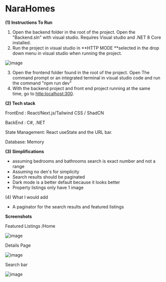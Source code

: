 # NaraHomes

**(1) Instructions To Run**


1. Open the backend folder in the root of the project. Open the "Backend.sln" with visual studio. Requires Visual studio and .NET 8 Core installed.
2. Run the project in visual studio in **HTTP MODE **selected in the drop down menu in visual studio when running the project.

![image](https://github.com/user-attachments/assets/c41bc857-76e9-4e74-9e5e-d2ba7acf62a9)

3. Open the frontend folder found in the root of the project. Open The command prompt or an integrated terminal in visual studio code and run the command "npm run dev"
4. With the backend project and front end project running at the same time, go to [http:localhost:300](http://localhost:3000/).

**(2) Tech stack**

FrontEnd : React/Next.js/Tailwind CSS / ShadCN

BackEnd : C#, .NET

State Management: React useState and the URL bar.

Database: Memory

**(3) Simplifications**

* assuming bedrooms and bathrooms search is exact number
and not a range
* Assuming no den's for simplicity
* Search results should be paginated
* Dark mode is a better default because it looks better
* Property listings only have 1 image

(4) What I would add
* A paginator for the search results and featured listings




**Screenshots**


Featured Listings /Home

![image](https://github.com/user-attachments/assets/3627d7e7-3b02-4ce9-953f-38f366f7c0ac)


Details Page

![image](https://github.com/user-attachments/assets/19be8d92-6780-4970-842e-2933a908a5b5)


Search bar

![image](https://github.com/user-attachments/assets/c087b62c-33e0-4758-8966-795216b5bf28)



